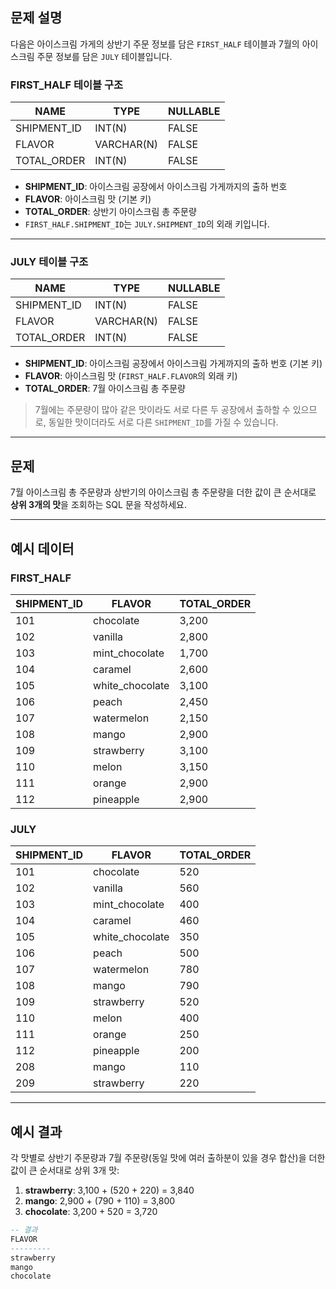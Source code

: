 ## 문제 설명

다음은 아이스크림 가게의 상반기 주문 정보를 담은 `FIRST_HALF` 테이블과 7월의 아이스크림 주문 정보를 담은 `JULY` 테이블입니다.

### FIRST_HALF 테이블 구조

| NAME         | TYPE      | NULLABLE |
|--------------|-----------|----------|
| SHIPMENT_ID  | INT(N)    | FALSE    |
| FLAVOR       | VARCHAR(N)| FALSE    |
| TOTAL_ORDER  | INT(N)    | FALSE    |

- **SHIPMENT_ID**: 아이스크림 공장에서 아이스크림 가게까지의 출하 번호  
- **FLAVOR**: 아이스크림 맛 (기본 키)  
- **TOTAL_ORDER**: 상반기 아이스크림 총 주문량  
- `FIRST_HALF.SHIPMENT_ID`는 `JULY.SHIPMENT_ID`의 외래 키입니다.

---

### JULY 테이블 구조

| NAME         | TYPE      | NULLABLE |
|--------------|-----------|----------|
| SHIPMENT_ID  | INT(N)    | FALSE    |
| FLAVOR       | VARCHAR(N)| FALSE    |
| TOTAL_ORDER  | INT(N)    | FALSE    |

- **SHIPMENT_ID**: 아이스크림 공장에서 아이스크림 가게까지의 출하 번호 (기본 키)  
- **FLAVOR**: 아이스크림 맛 (`FIRST_HALF.FLAVOR`의 외래 키)  
- **TOTAL_ORDER**: 7월 아이스크림 총 주문량  

> 7월에는 주문량이 많아 같은 맛이라도 서로 다른 두 공장에서 출하할 수 있으므로, 동일한 맛이더라도 서로 다른 `SHIPMENT_ID`를 가질 수 있습니다.

---

## 문제

7월 아이스크림 총 주문량과 상반기의 아이스크림 총 주문량을 더한 값이 큰 순서대로 **상위 3개의 맛**을 조회하는 SQL 문을 작성하세요.

---

## 예시 데이터

### FIRST_HALF

| SHIPMENT_ID | FLAVOR           | TOTAL_ORDER |
|-------------|------------------|-------------|
| 101         | chocolate        | 3,200       |
| 102         | vanilla          | 2,800       |
| 103         | mint_chocolate   | 1,700       |
| 104         | caramel          | 2,600       |
| 105         | white_chocolate  | 3,100       |
| 106         | peach            | 2,450       |
| 107         | watermelon       | 2,150       |
| 108         | mango            | 2,900       |
| 109         | strawberry       | 3,100       |
| 110         | melon            | 3,150       |
| 111         | orange           | 2,900       |
| 112         | pineapple        | 2,900       |

### JULY

| SHIPMENT_ID | FLAVOR         | TOTAL_ORDER |
|-------------|----------------|-------------|
| 101         | chocolate      | 520         |
| 102         | vanilla        | 560         |
| 103         | mint_chocolate | 400         |
| 104         | caramel        | 460         |
| 105         | white_chocolate| 350         |
| 106         | peach          | 500         |
| 107         | watermelon     | 780         |
| 108         | mango          | 790         |
| 109         | strawberry     | 520         |
| 110         | melon          | 400         |
| 111         | orange         | 250         |
| 112         | pineapple      | 200         |
| 208         | mango          | 110         |
| 209         | strawberry     | 220         |

---

## 예시 결과

각 맛별로 상반기 주문량과 7월 주문량(동일 맛에 여러 출하분이 있을 경우 합산)을 더한 값이 큰 순서대로 상위 3개 맛:

1. **strawberry**: 3,100 + (520 + 220) = 3,840  
2. **mango**:     2,900 + (790 + 110) = 3,800  
3. **chocolate**: 3,200 + 520       = 3,720  

```sql
-- 결과
FLAVOR
---------
strawberry
mango
chocolate
